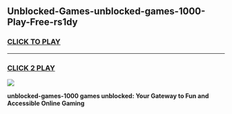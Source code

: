 
## Unblocked-Games-unblocked-games-1000-Play-Free-rs1dy
<h3>
<a href="https://premium76.site?title=unblocked-games-1000&ref=10A">CLICK TO PLAY</a></h3>
<hr>

<h3>
<a href="https://premium76.site?title=unblocked-games-1000&ref=10A">CLICK 2 PLAY</a>
  
</h3>

<a href="https://premium76.site?title=unblocked-games-1000&ref=10A"><img src="https://clearcache.store/games.png"></a>


**unblocked-games-1000 games unblocked: Your Gateway to Fun and Accessible Online Gaming**
